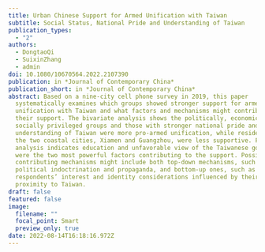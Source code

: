 ```yaml
---
title: Urban Chinese Support for Armed Unification with Taiwan
subtitle: Social Status, National Pride and Understanding of Taiwan
publication_types:
  - "2"
authors:
  - DongtaoQi
  - SuixinZhang
  - admin
doi: 10.1080/10670564.2022.2107390
publication: in *Journal of Contemporary China*
publication_short: in *Journal of Contemporary China*
abstract: Based on a nine-city cell phone survey in 2019, this paper
  systematically examines which groups showed stronger support for armed
  unification with Taiwan and what factors and mechanisms might contribute to
  their support. The bivariate analysis shows the politically, economically, and
  socially privileged groups and those with stronger national pride and more
  understanding of Taiwan were more pro-armed unification, while residents of
  the two coastal cities, Xiamen and Guangzhou, were less supportive. Further
  analysis indicates education and unfavorable view of the Taiwanese government
  were the two most powerful factors contributing to the support. Possible
  contributing mechanisms might include both top-down mechanisms, such as
  political indoctrination and propaganda, and bottom-up ones, such as the
  respondents’ interest and identity considerations influenced by their city’s
  proximity to Taiwan.
draft: false
featured: false
image:
  filename: ""
  focal_point: Smart
  preview_only: true
date: 2022-08-14T16:18:16.972Z
---
```

